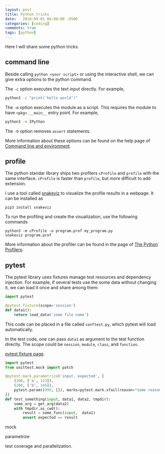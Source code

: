 ```yaml
---
layout: post
title: Python tricks
date:   2018-09-01 08:00:00 -0500
categories: [coding]
comments: true
tags: [python]
---
```


Here I will share some python tricks.

## command line

Beside calling `python <your script>` or using the interactive shell, we can
give extra options to the python command.

The `-c` option executes the text input directly. For example,

```bash
python3 -c "print('hello world')"
```

The `-m` option executes the module as a script. This requires the module to
have `<pkg>.__main__` entry point. For example,

```bash
python3 -m IPython
```

The `-O` option removes `assert` statements.

More information about these options can be found on the help page of
[Command line and environment](https://docs.python.org/3/using/cmdline.html).

## profile

The python standar library ships two profilers `cProfile` and `profile` with
the same interface. `cProfile` is faster than `profile`, but more difficult to
add extension.

I use a tool called [snakeviz](https://jiffyclub.github.io/snakeviz/) to
visualize the profile results in a webpage.
It can be installed as

```shell
pip3 install snakeviz
```

To run the profiling and create the visualization, use the following commands

```shell
python3 -m cProfile -o program.prof my_program.py
snakeviz program.prof
```

More information about the profiler can be found in the page of
[The Python Profilers](https://docs.python.org/3/library/profile.html).

## pytest

The pytest library uses fixtures manage test resources and dependency injection.
For example, if several tests use the some data without changing it, we can
load it once and share among them:

```python
import pytest

@pytest.fixture(scope='session')
def data1():
    return load_data('some file name')
```

This code can be placed in a file called `conftest.py`, which pytest will load
automatically. 

In the test code, one can pass `data1` as argument to the test function directly.
The scope could be `session`, `module`, `class`, and `function`.

[pytest fixture page](https://docs.pytest.org/en/latest/fixture.html).

```python
import pytest
from unittest.mock import patch

@pytest.mark.parametrize('input, expected', [
    (100, ['a', 123]),
    (200, ['b', 345]),
    pytest.param((999, []), marks=pytest.mark.xfail(reason="some reason")),
])
def test_something(input, data1, data2, tmpdir):
    some_arg = get_arg(data2)
    with tmpdir.as_cwd():
        result = some_func(input,  data1)
        assert expected == result
```

mock

parametrize

test coverage and parallelization.
